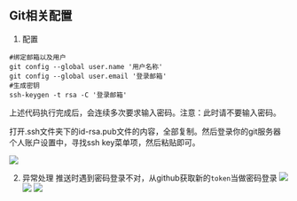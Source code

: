 ## Git相关配置
1. 配置
```
#绑定邮箱以及用户
git config --global user.name '用户名称'
git config --global user.email '登录邮箱'
#生成密钥
ssh-keygen -t rsa -C '登录邮箱'
```  
上述代码执行完成后，会连续多次要求输入密码。注意：此时请不要输入密码。


打开.ssh文件夹下的id-rsa.pub文件的内容，全部复制。然后登录你的git服务器个人账户设置中，寻找ssh key菜单项，然后粘贴即可。

![](./picture/2022-01-21-18-46-57.png)


2. 异常处理
推送时遇到密码登录不对，从github获取新的`token`当做密码登录
![](./picture/2022-01-21-19-22-04.png)
![](./picture/2022-01-21-19-22-32.png)
![](./picture/2022-01-21-19-22-55.png)